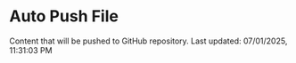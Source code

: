 # Auto Push File

Content that will be pushed to GitHub repository.
Last updated: 07/01/2025, 11:31:03 PM